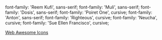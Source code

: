 <link href="https://fonts.googleapis.com/css?family=Anton|Dosis|Muli|Neucha|Poiret+One|Reem+Kufi|Righteous|Sue+Ellen+Francisco" rel="stylesheet">

font-family: 'Reem Kufi', sans-serif;
font-family: 'Muli', sans-serif;
font-family: 'Dosis', sans-serif;
font-family: 'Poiret One', cursive;
font-family: 'Anton', sans-serif;
font-family: 'Righteous', cursive;
font-family: 'Neucha', cursive;
font-family: 'Sue Ellen Francisco', cursive;


[Web Awesome Icons](http://fontawesome.io/icons/)
